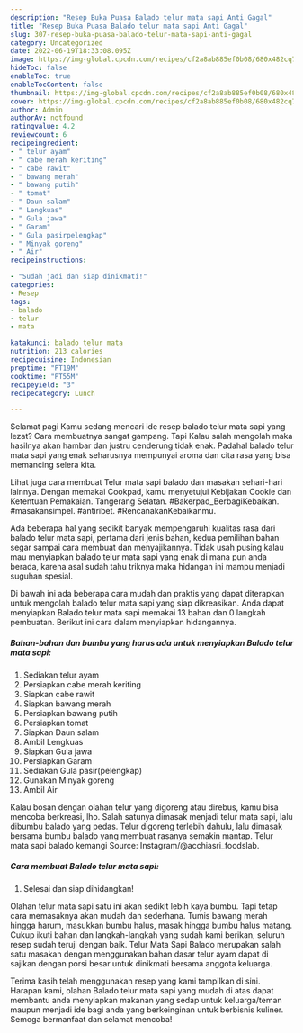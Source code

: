 ```yaml
---
description: "Resep Buka Puasa Balado telur mata sapi Anti Gagal"
title: "Resep Buka Puasa Balado telur mata sapi Anti Gagal"
slug: 307-resep-buka-puasa-balado-telur-mata-sapi-anti-gagal
category: Uncategorized
date: 2022-06-19T18:33:08.095Z
image: https://img-global.cpcdn.com/recipes/cf2a8ab885ef0b08/680x482cq70/balado-telur-mata-sapi-foto-resep-utama.jpg
hideToc: false
enableToc: true
enableTocContent: false
thumbnail: https://img-global.cpcdn.com/recipes/cf2a8ab885ef0b08/680x482cq70/balado-telur-mata-sapi-foto-resep-utama.jpg
cover: https://img-global.cpcdn.com/recipes/cf2a8ab885ef0b08/680x482cq70/balado-telur-mata-sapi-foto-resep-utama.jpg
author: Admin
authorAv: notfound
ratingvalue: 4.2
reviewcount: 6
recipeingredient:
- " telur ayam"
- " cabe merah keriting"
- " cabe rawit"
- " bawang merah"
- " bawang putih"
- " tomat"
- " Daun salam"
- " Lengkuas"
- " Gula jawa"
- " Garam"
- " Gula pasirpelengkap"
- " Minyak goreng"
- " Air"
recipeinstructions:

- "Sudah jadi dan siap dinikmati!"
categories:
- Resep
tags:
- balado
- telur
- mata

katakunci: balado telur mata 
nutrition: 213 calories
recipecuisine: Indonesian
preptime: "PT19M"
cooktime: "PT55M"
recipeyield: "3"
recipecategory: Lunch

---
```



Selamat pagi Kamu sedang mencari ide resep balado telur mata sapi yang lezat? Cara membuatnya sangat gampang. Tapi Kalau salah mengolah maka hasilnya akan hambar dan justru cenderung tidak enak. Padahal balado telur mata sapi yang enak seharusnya mempunyai aroma dan cita rasa yang bisa memancing selera kita.


Lihat juga cara membuat Telur mata sapi balado dan masakan sehari-hari lainnya. Dengan memakai Cookpad, kamu menyetujui Kebijakan Cookie dan Ketentuan Pemakaian. Tangerang Selatan. #Bakerpad_BerbagiKebaikan. #masakansimpel. #antiribet. #RencanakanKebaikanmu.

Ada beberapa hal yang sedikit banyak mempengaruhi kualitas rasa dari balado telur mata sapi, pertama dari jenis bahan, kedua pemilihan bahan segar sampai cara membuat dan menyajikannya. Tidak usah pusing kalau mau menyiapkan balado telur mata sapi yang enak di mana pun anda berada, karena asal sudah tahu triknya maka hidangan ini mampu menjadi suguhan spesial.


Di bawah ini ada beberapa cara mudah dan praktis yang dapat diterapkan untuk mengolah balado telur mata sapi yang siap dikreasikan. Anda dapat menyiapkan Balado telur mata sapi memakai 13 bahan dan 0 langkah pembuatan. Berikut ini cara dalam menyiapkan hidangannya.

<!--inarticleads1-->

##### Bahan-bahan dan bumbu yang harus ada untuk menyiapkan Balado telur mata sapi:

1. Sediakan  telur ayam
1. Persiapkan  cabe merah keriting
1. Siapkan  cabe rawit
1. Siapkan  bawang merah
1. Persiapkan  bawang putih
1. Persiapkan  tomat
1. Siapkan  Daun salam
1. Ambil  Lengkuas
1. Siapkan  Gula jawa
1. Persiapkan  Garam
1. Sediakan  Gula pasir(pelengkap)
1. Gunakan  Minyak goreng
1. Ambil  Air


Kalau bosan dengan olahan telur yang digoreng atau direbus, kamu bisa mencoba berkreasi, lho. Salah satunya dimasak menjadi telur mata sapi, lalu dibumbu balado yang pedas. Telur digoreng terlebih dahulu, lalu dimasak bersama bumbu balado yang membuat rasanya semakin mantap. Telur mata sapi balado kemangi Source: Instagram/@acchiasri_foodslab. 

<!--inarticleads2-->

##### Cara membuat Balado telur mata sapi:


1. Selesai dan siap dihidangkan!

Olahan telur mata sapi satu ini akan sedikit lebih kaya bumbu. Tapi tetap cara memasaknya akan mudah dan sederhana. Tumis bawang merah hingga harum, masukkan bumbu halus, masak hingga bumbu halus matang. Cukup ikuti bahan dan langkah-langkah yang sudah kami berikan, seluruh resep sudah teruji dengan baik. Telur Mata Sapi Balado merupakan salah satu masakan dengan menggunakan bahan dasar telur ayam dapat di sajikan dengan porsi besar untuk dinikmati bersama anggota keluarga. 

Terima kasih telah menggunakan resep yang kami tampilkan di sini. Harapan kami, olahan Balado telur mata sapi yang mudah di atas dapat membantu anda menyiapkan makanan yang sedap untuk keluarga/teman maupun menjadi ide bagi anda yang berkeinginan untuk berbisnis kuliner. Semoga bermanfaat dan selamat mencoba!

